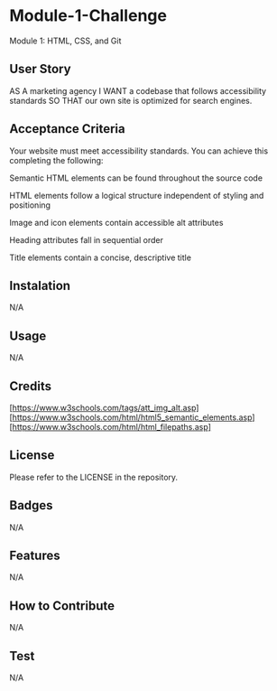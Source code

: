 # Module-1-Challenge
Module 1: HTML, CSS, and Git

## User Story
AS A marketing agency
I WANT a codebase that follows accessibility standards
SO THAT our own site is optimized for search engines.

## Acceptance Criteria
Your website must meet accessibility standards. You can achieve this completing the following:

Semantic HTML elements can be found throughout the source code

HTML elements follow a logical structure independent of styling and positioning

Image and icon elements contain accessible alt attributes

Heading attributes fall in sequential order

Title elements contain a concise, descriptive title


## Instalation
N/A

## Usage
N/A

## Credits

[https://www.w3schools.com/tags/att_img_alt.asp]
[https://www.w3schools.com/html/html5_semantic_elements.asp]
[https://www.w3schools.com/html/html_filepaths.asp]

## License
Please refer to the LICENSE in the repository.

## Badges
N/A

## Features
N/A

## How to Contribute
N/A

## Test
N/A